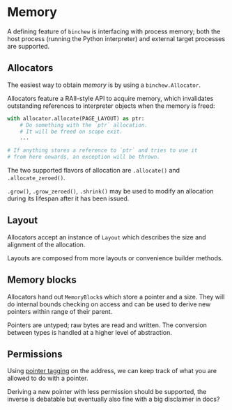 # Memory

A defining feature of `binchew` is interfacing with process memory; both the
host process (running the Python interpreter) and external target processes
are supported.

## Allocators

The easiest way to obtain *memory* is by using a `binchew.Allocator`.

Allocators feature a RAII-style API to acquire memory, which invalidates
outstanding references to interpreter objects when the memory is freed:

```py
with allocator.allocate(PAGE_LAYOUT) as ptr:
    # Do something with the `ptr` allocation.
    # It will be freed on scope exit.
    ...

# If anything stores a reference to `ptr` and tries to use it
# from here onwards, an exception will be thrown.
```

The two supported flavors of allocation are `.allocate()` and `.allocate_zeroed()`.

`.grow()`, `.grow_zeroed()`, `.shrink()` may be used to modify an allocation
during its lifespan after it has been issued.

## Layout

Allocators accept an instance of `Layout` which describes the size and alignment
of the allocation.

Layouts are composed from more layouts or convenience builder methods.

## Memory blocks

Allocators hand out `MemoryBlock`s which store a pointer and a size. They will do
internal bounds checking on access and can be used to derive new pointers within
range of their parent.

Pointers are untyped; raw bytes are read and written. The conversion between types
is handled at a higher level of abstraction.

## Permissions

Using [pointer tagging](https://en.wikipedia.org/wiki/Tagged_pointer) on the address,
we can keep track of what you are allowed to do with a pointer.

Deriving a new pointer with less permission should be supported, the inverse is
debatable but eventually also fine with a big disclaimer in docs?

